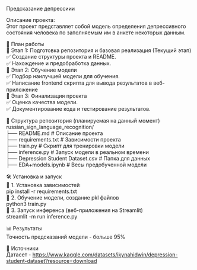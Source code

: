 Предсказание депрессиии
  
Описание проекта:  
Этот проект представляет собой модель определения депрессивного состояния человека по заполняемым им в анкете некоторых данным.
  
📑 План работы  
🔹 Этап 1: Подготовка репозитория и базовая реализация (Текущий этап)  
  ✅ Создание структуры проекта и README.   
  ✅ Нахождение и предобработка данных.  
🔹 Этап 2: Обучение модели    
  ✅ Подбор наилучшей модели для обучения.  
  ✅ Написание frontend скрипта для вывода результатов в веб-приложение  
🔹 Этап 3: Финализация проекта  
  ✅ Оценка качества модели.   
  ✅ Документирование кода и тестирование результатов.   
  
📁 Структура репозитория (планируемая на данный момент)  
russian_sign_language_recognition/  
├── README.md                         # Описание проекта  
├── requirements.txt                  # Зависимости проекта  
├── train.py                          # Скрипт для тренировки модели  
├── inference.py                      # Запуск модели в реальном времени  
├── Depression Student Dataset.csv    # Папка для данных  
├── EDA+models.ipynb                  # Весы предобученной модели  

🛠️ Установка и запуск  
🔹 1. Установка зависимостей  
pip install -r requirements.txt  
🔹 2. Обучение модели, создание pkl файлов  
python3 train.py  
🔹 3. Запуск инференса (веб-приложения на Streamlit)  
streamlit -m run inference.py      

📊 Результаты   
Точность предсказаний модели - больше 95%
    
🔗 Источники  
Датасет - https://www.kaggle.com/datasets/ikynahidwin/depression-student-dataset?resource=download
